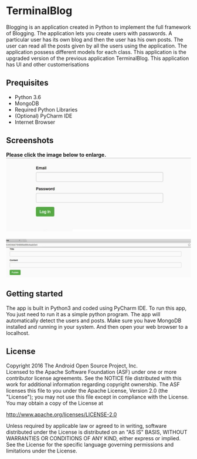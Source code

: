 # TerminalBlog
Blogging is an application created in Python to implement the full framework of Blogging. The application
lets you create users with passwords. A particular user has its own blog and then the user has his own posts.
The user can read all the posts given by all the users using the application. The application possess different 
models for each class. This application is the upgraded version of the previous application TerminalBlog. This 
application has UI and other customerisations

## Prequisites
* Python 3.6
* MongoDB
* Required Python Libraries
* (Optional) PyCharm IDE
* Internet Browser

## Screenshots

**Please click the image below to enlarge.**
<img src="https://github.com/Shubhraaaj/Blogging/blob/master/signin.jpg"> 
<br>
<br>
<img src="https://github.com/Shubhraaaj/Blogging/blob/master/post.jpg"> 

## Getting started
The app is built in Python3 and coded using PyCharm IDE. To run this app, You just need to 
run it as a simple python program. The app will automatically detect the users and posts. Make 
sure you have MongoDB installed and running in your system. And then open your web browser to a localhost.

## License
<p> Copyright 2016 The Android Open Source Project, Inc.<br>
Licensed to the Apache Software Foundation (ASF) under one or more contributor license agreements. 
See the NOTICE file distributed with this work for additional information regarding copyright ownership. 
The ASF licenses this file to you under the Apache License, Version 2.0 (the "License"); 
you may not use this file except in compliance with the License. You may obtain a copy of the License at<br>

http://www.apache.org/licenses/LICENSE-2.0 <br>

Unless required by applicable law or agreed to in writing, software distributed under the License is distributed on an "AS IS" BASIS, 
WITHOUT WARRANTIES OR CONDITIONS OF ANY KIND, either express or implied. See the License for the specific language governing permissions 
and limitations under the License.<p>
